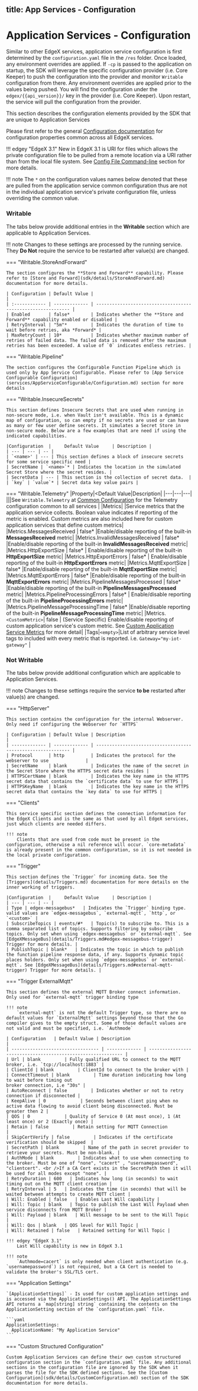 title: App Services - Configuration
---

# Application Services - Configuration

Similar to other EdgeX services, application service configuration is first determined by the `configuration.yaml` file in the `/res` folder. Once loaded, any environment overrides are applied. If `-cp` is passed to the application on startup, the SDK will leverage the specific configuration provider (i.e. Core Keeper) to push the configuration into the provider and monitor `Writable` configuration from there. Any environment overrides are applied prior to the values being pushed. You will find the configuration under the `edgex/{{api_version}}/` key in the provider (i.e. Core Keeper). Upon restart, the service will pull the configuration from the provider.

This section describes the configuration elements provided by the SDK that are unique to Application Services

Please first refer to the general [Configuration documentation](../configuration/CommonConfiguration.md) for configuration properties common across all EdgeX services.

!!! edgey "EdgeX 3.1"
    New in EdgeX 3.1 is URI for files which allows the private configuration file to be pulled from a remote location via a URI rather than from the local file system. See [Config File Command-line](../configuration/CommonCommandLineOptions.md#config-file) section for more details.

!!! note
    The `*` on the configuration values names below denoted that these are pulled from the application service common configuration thus are not in the individual application service's private configuration file, unless overriding the common value.

### Writable
The tabs below provide additional entries in the **Writable** section which are applicable to Application Services.

!!! note
    Changes to these settings are processed by the running service. They **Do Not** require the service to be restarted after value(s) are changed.

=== "Writable.StoreAndForward"

    The section configures the **Store and Forward** capability. Please refer to [Store and Forward](sdk/details/StoreAndForward.md) documentation for more details.
    
    | Configuration | Default Value |                                                              |
    | :------------ | ------------- | ------------------------------------------------------------ |
    | Enabled       | false*        | Indicates whether the **Store and Forward** capability enabled or disabled |
    | RetryInterval | "5m"*         | Indicates the duration of time to wait before retries, aka *Forward* |
    | MaxRetryCount | 10*           | Indicates whether maximum number of retries of failed data. The failed data is removed after the maximum retries has been exceeded. A value of `0` indicates endless retries. |

=== "Writable.Pipeline"

    The section configures the Configurable Function Pipeline which is used only by App Service Configurable. Please refer to [App Service Configurable Configuration](services/AppServiceConfigurable/Configuration.md) section for more details

=== "Writable.InsecureSecrets"

    This section defines Insecure Secrets that are used when running in non-secure mode, i.e. when Vault isn't available. This is a dynamic map of configuration, so can empty if no secrets are used or can have as many or few user define secrets. It simulates a Secret Store in non-secure mode. Below are a few examples that are need if using the indicated capabilities.
    
    |Configuration  |     Default Value     | Description |
    | --- | --- | -- |
    | `<name>' | --- | This section defines a block of insecure secrets for some service specific need |
    | SecretName | `<name>`* | Indicates the location in the simulated Secret Store where the secret resides. |
    | SecretData | --- | This section is the collection of secret data.  |
    | `key` | `value`* | Secret data key value pairs |

=== "Writable.Telemetry"
    |Property|<Default Value|Description|
    |---|---|---|
    |||See `Writable.Telemetry` at [Common Configuration](../configuration/CommonConfiguration.md#common-configuration-properties) for the Telemetry configuration common to all services |
    |Metrics|     |Service metrics that the application service collects. Boolean value indicates if reporting of the metric is enabled. Custom metrics are also included here for custom application services that define custom metrics|
    |Metrics.MessagesReceived |  false* |Enable/disable reporting of the built-in **MessagesReceived** metric|
    |Metrics.InvalidMessagesReceived | false* |Enable/disable reporting of the built-in **InvalidMessagesReceived** metric|
    |Metrics.HttpExportSize   |  false* | Enable/disable reporting of the built-in **HttpExportSize** metric|
    |Metrics.HttpExportErrors   |  false* | Enable/disable reporting of the built-in **HttpExportErrors** metric|
    |Metrics.MqttExportSize   | false* |Enable/disable reporting of the built-in **MqttExportSize** metric|
    |Metrics.MqttExportErrors   | false* |Enable/disable reporting of the built-in **MqttExportErrors** metric|
    |Metrics.PipelineMessagesProcessed | false* |Enable/disable reporting of the built-in **PipelineMessagesProcessed** metric|
    |Metrics.PipelineProcessingErrors | false* | Enable/disable reporting of the built-in **PipelineProcessingErrors** metric|
    |Metrics.PipelineMessageProcessingTime | false* |Enable/disable reporting of the built-in **PipelineMessageProcessingTime** metric|
    |Metrics.`<CustomMetric>`| false | (Service Specific) Enable/disable reporting of custom application service's custom metric. See [Custom Application Service Metrics](sdk/details/CustomServiceMetrics.md) for more detail|
    |Tags|`<empty>`|List of arbitrary service level tags to included with every metric that is reported. i.e. `Gateway="my-iot-gateway"` |

### Not Writable

The tabs below provide additional configuration which are applicable to Application Services.

!!! note
    Changes to these settings require the service **to be** restarted after value(s) are changed.

=== "HttpServer"

    This section contains the configuration for the internal Webserver. Only need if configuring the Webserver for `HTTPS`
    
    | Configuration | Default Value | Description                                                  |
    | ------------- | ------------- | ------------------------------------------------------------ |
    | Protocol      | http          | Indicates the protocol for the webserver to use              |
    | SecretName    | blank         | Indicates the name of the secret in the Secret Store where the HTTPS secret data resides |
    | HTTPSCertName | blank         | Indicates the key name in the HTTPS secret data that contains the `certificate data` to use for HTTPS |
    | HTTPSKeyName  | blank         | Indicates the key name in the HTTPS secret data that contains the `key data` to use for HTTPS |

=== "Clients"

    This service specific section defines the connection information for the EdgeX Clients and is the same as that used by all EdgeX services, just which clients are needed differs. 

    !!! note
        Clients that are used from code must be present in the configuration, otherwise a nil reference will occur. `core-metadata` is already present in the common configuration, so it is not needed in the local private configuration.
=== "Trigger"

    This section defines the `Trigger` for incoming data. See the [Triggers](details/Triggers.md) documentation for more details on the inner working of triggers. 
     
    |Configuration  |     Default Value     | Description |
    | --- | --- | -- |
    | Type | edgex-messagebus*   | Indicates the `Trigger` binding type. valid values are `edgex-messagebus`, `external-mqtt`, `http`, or `<custom>` |
    | SubscribeTopics | events/#*   | Topic(s) to subscribe to. This is a comma separated list of topics. Supports filtering by subscribe topics. Only set when using `edgex-messagebus` or `external-mqtt`. See [EdgeXMessageBus](details/Triggers.md#edgex-messagebus-trigger) Trigger for more details. |
    | PublishTopic | blank*   | Indicates the topic in which to publish the function pipeline response data, if any. Supports dynamic topic places holders. Only set when using `edgex-messagebus` or `external-mqtt`. See [EdgeXMessageBus](details/Triggers.md#external-mqtt-trigger) Trigger for more details. |

=== "Trigger ExternalMqtt"

    This section defines the external MQTT Broker connect information.
    Only used for `external-mqtt` trigger binding type
    
    !!! note
        `external-mqtt` is not the default Trigger type, so there are no default values for `ExternalMqtt` settings beyond those that the Go compiler gives to the empty struct. Some of those default values are not valid and must be specified, i.e. `Authmode`
    
    | Configuration   | Default Value | Description                                                  |
    | --------------------------------- | ------------- | ------------------------------------------------------------ |
    | Url | blank         | Fully qualified URL to connect to the MQTT broker, i.e. `tcp://localhost:1883` |
    | ClientId | blank         | ClientId to connect to the broker with |
    | ConnectTimeout | blank         | Time duration indicating how long to wait before timing out                                                        broker connection, i.e "30s" |
    | AutoReconnect | false         | Indicates whether or not to retry connection if disconnected |
    | KeepAlive | 0             | Seconds between client ping when no active data flowing to avoid client being disconnected. Must be greater then 2 |
    | QOS | 0             | Quality of Service 0 (At most once), 1 (At least once) or 2 (Exactly once) |
    | Retain | false         | Retain setting for MQTT Connection                           |
    | SkipCertVerify | false         | Indicates if the certificate verification should be skipped  |
    | SecretPath | blank         | Name of the path in secret provider to retrieve your secrets. Must be non-blank. |
    | AuthMode | blank         | Indicates what to use when connecting to the broker. Must be one of "none", "cacert" , "usernamepassword", "clientcert". <br />If a CA Cert exists in the SecretPath then it will be used for all modes except "none". |
    | RetryDuration | 600   | Indicates how long (in seconds) to wait timing out on the MQTT client creation |
    | RetryInterval | 5   | Indicates the time (in seconds) that will be waited between attempts to create MQTT client |
    | Will: Enabled | false   | Enables Last Will capability |
    | Will: Topic | blank   | Topic to publish the Last Will Payload when service disconnects from MQTT Broker |
    | Will: Payload | blank   | Will message to be sent to the Will Topic |
    | Will: Qos | blank   | QOS level for Will Topic |
    | Will: Retained | false   | Retained setting for Will Topic |

    !!! edgey "EdgeX 3.1"
        Last Will capability is new in EdgeX 3.1

    !!! note
        `Authmode=cacert` is only needed when client authentication (e.g. `usernamepassword`) is not required, but a CA Cert is needed to validate the broker's SSL/TLS cert.

=== "Application Settings"

    `[ApplicationSettings]` - Is used for custom application settings and is accessed via the ApplicationSettings() API. The ApplicationSettings API returns a `map[string] string` containing the contents on the ApplicationSetting section of the `configuration.yaml` file.
    
    ```yaml
    ApplicationSettings:
      ApplicationName: "My Application Service"
    ```

=== "Custom Structured Configuration"

    Custom Application Services can define their own custom structured configuration section in the `configuration.yaml` file. Any additional sections in the configuration file are ignored by the SDK when it parses the file for the SDK defined sections. See the [Custom Configuration](sdk/details/CustomConfiguration.md) section of the SDK documentation for more details.

